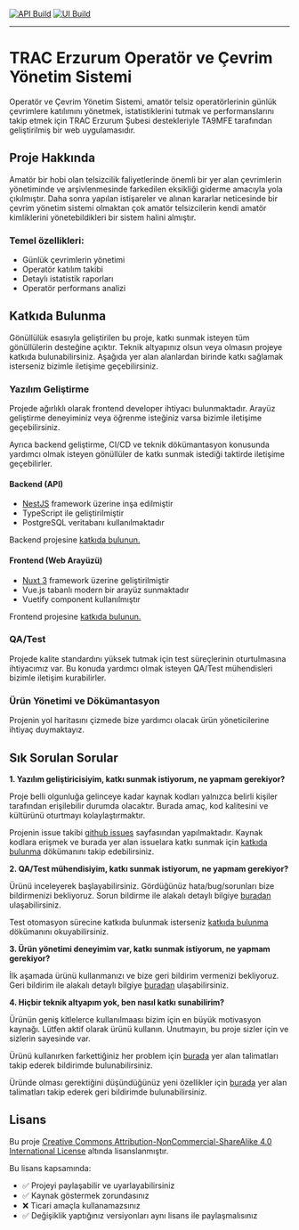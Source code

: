 [![API Build](https://github.com/TRAC-Erzurum/trac-portal-api/actions/workflows/docker-ghrc.yaml/badge.svg)](https://github.com/TRAC-Erzurum/trac-portal-api/actions/workflows/docker-ghrc.yaml)
[![UI Build](https://github.com/TRAC-Erzurum/trac-portal-ui/actions/workflows/docker-ghrc.yaml/badge.svg)](https://github.com/TRAC-Erzurum/trac-portal-ui/actions/workflows/docker-ghrc.yaml)

---

# TRAC Erzurum Operatör ve Çevrim Yönetim Sistemi

Operatör ve Çevrim Yönetim Sistemi, amatör telsiz operatörlerinin günlük çevrimlere katılımını yönetmek, istatistiklerini tutmak ve performanslarını takip etmek için TRAC Erzurum Şubesi destekleriyle TA9MFE tarafından geliştirilmiş bir web uygulamasıdır.

## Proje Hakkında

Amatör bir hobi olan telsizcilik faliyetlerinde önemli bir yer alan çevrimlerin yönetiminde ve arşivlenmesinde farkedilen eksikliği giderme amacıyla yola çıkılmıştır. Daha sonra yapılan istişareler ve alınan kararlar neticesinde bir çevrim yönetim sistemi olmaktan çok amatör telsizcilerin kendi amatör kimliklerini yönetebildikleri bir sistem halini almıştır.

### Temel özellikleri:

- Günlük çevrimlerin yönetimi
- Operatör katılım takibi
- Detaylı istatistik raporları
- Operatör performans analizi

## Katkıda Bulunma

Gönüllülük esasıyla geliştirilen bu proje, katkı sunmak isteyen tüm gönüllülerin desteğine açıktır. Teknik altyapınız olsun veya olmasın projeye katkıda bulunabilirsiniz. Aşağıda yer alan alanlardan birinde katkı sağlamak isterseniz bizimle iletişime geçebilirsiniz.

### Yazılım Geliştirme

Projede ağırlıklı olarak frontend developer ihtiyacı bulunmaktadır. Arayüz geliştirme deneyiminiz veya öğrenme isteğiniz varsa bizimle iletişime geçebilirsiniz.

Ayrıca backend geliştirme, CI/CD ve teknik dökümantasyon konusunda yardımcı olmak isteyen gönüllüler de katkı sunmak istediği taktirde iletişime geçebilirler.

#### Backend (API)

- [NestJS](https://nestjs.com/) framework üzerine inşa edilmiştir
- TypeScript ile geliştirilmiştir
- PostgreSQL veritabanı kullanılmaktadır

Backend projesine [katkıda bulunun.](./trac-portal-api/README.md)

#### Frontend (Web Arayüzü)

- [Nuxt 3](https://nuxt.com/) framework üzerine geliştirilmiştir
- Vue.js tabanlı modern bir arayüz sunmaktadır
- Vuetify component kullanılmıştır

Frontend projesine [katkıda bulunun.](./trac-portal-ui/README.md)

### QA/Test

Projede kalite standardını yüksek tutmak için test süreçlerinin oturtulmasına ihtiyacımız var. Bu konuda yardımcı olmak isteyen QA/Test mühendisleri bizimle iletişim kurabilirler.

### Ürün Yönetimi ve Dökümantasyon

Projenin yol haritasını çizmede bize yardımcı olacak ürün yöneticilerine ihtiyaç duymaktayız.

## Sık Sorulan Sorular

**1. Yazılım geliştiricisiyim, katkı sunmak istiyorum, ne yapmam gerekiyor?**

Proje belli olgunluğa gelinceye kadar kaynak kodları yalnızca belirli kişiler tarafından erişilebilir durumda olacaktır. Burada amaç, kod kalitesini ve kültürünü oturtmayı kolaylaştırmaktır.

Projenin issue takibi [github issues](https://github.com/TRAC-Erzurum/trac-portal/issues) sayfasından yapılmaktadır. Kaynak kodlara erişmek ve burada yer alan issuelara katkı sunmak için [katkıda bulunma](./docs/contribution.md) dökümanını takip edebilirsiniz.

**2. QA/Test mühendisiyim, katkı sunmak istiyorum, ne yapmam gerekiyor?**

Ürünü inceleyerek başlayabilirsiniz. Gördüğünüz hata/bug/sorunları bize bildirmenizi bekliyoruz. Sorun bildirme ile alakalı detaylı bilgiye [buradan](./docs/bug-reporting.md) ulaşabilirsiniz.

Test otomasyon sürecine katkıda bulunmak isterseniz [katkıda bulunma](./docs/contribution.md) dökümanını okuyabilirsiniz.

**3. Ürün yönetimi deneyimim var, katkı sunmak istiyorum, ne yapmam gerekiyor?**

İlk aşamada ürünü kullanmanızı ve bize geri bildirim vermenizi bekliyoruz. Geri bildirim ile alakalı detaylı bilgiye [buradan](./docs/feedback.md) ulaşabilirsiniz.

**4. Hiçbir teknik altyapım yok, ben nasıl katkı sunabilirim?**

Ürünün geniş kitlelerce kullanılmaası bizim için en büyük motivasyon kaynağı. Lütfen aktif olarak ürünü kullanın. Unutmayın, bu proje sizler için ve sizlerin sayesinde var.

Ürünü kullanırken farkettiğiniz her problem için [burada](./docs/bug-reporting.md) yer alan talimatları takip ederek bildirimde bulunabilirsiniz.

Üründe olması gerektiğini düşündüğünüz yeni özellikler için [burada](./docs/feedback.md) yer alan talimatları takip ederek geri bildirimde bulunabilirsiniz.

## Lisans

Bu proje [Creative Commons Attribution-NonCommercial-ShareAlike 4.0 International License](LICENSE) altında lisanslanmıştır.

Bu lisans kapsamında:

- ✅ Projeyi paylaşabilir ve uyarlayabilirsiniz
- ✅ Kaynak göstermek zorundasınız
- ❌ Ticari amaçla kullanamazsınız
- ✅ Değişiklik yaptığınız versiyonları aynı lisans ile paylaşmalısınız
